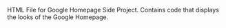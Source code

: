 HTML File for Google Homepage Side Project. Contains code that displays the looks of the Google Homepage. 
